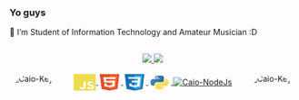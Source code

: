 ### Yo guys


🍪 I’m Student of Information Technology and Amateur Musician :D

##

<div align="center">
  <a href="https://github.com/Caioemiemi">
  <img height="180em" src="https://github-readme-stats.vercel.app/api?username=Caioemiemi&show_icons=true&theme=dark&include_all_commits=true&count_private=true"/>
  <img height="180em" src="https://github-readme-stats.vercel.app/api/top-langs/?username=Caioemiemi&layout=compact&langs_count=7&theme=dark"/>
</div>
  
<div align='center' style="display: inline_block"><br>
<img align="center" alt="Caio-Js" height="30" width="40" src="https://raw.githubusercontent.com/devicons/devicon/master/icons/javascript/javascript-plain.svg">
<img align="center" alt="Caio-HTML" height="30" width="40" src="https://raw.githubusercontent.com/devicons/devicon/master/icons/html5/html5-original.svg">
<img align="center" alt="Caio-CSS" height="30" width="40" src="https://raw.githubusercontent.com/devicons/devicon/master/icons/css3/css3-original.svg">
<img align="center" alt="Caio-Python" height="30" width="40" src="https://raw.githubusercontent.com/devicons/devicon/master/icons/python/python-original.svg">
<img align="center" alt="Caio-NodeJs" height="30" width="40" src="https://cdn.jsdelivr.net/gh/devicons/devicon/icons/nodejs/nodejs-original.svg">
<img align="right" alt="Caio-Keys" height="150" style="border-radius:50px;" src="https://cdn1.iconfinder.com/data/icons/piano-and-keyboard-set/96/piano_and_friend-13-256.png">
<img align="left" alt="Caio-Keys" height="150" style="border-radius:50px; transfom: scaleX(-1);" src="https://cdn1.iconfinder.com/data/icons/piano-and-keyboard-set/96/piano_and_friend-11-256.png">
</div>
  
##
  
